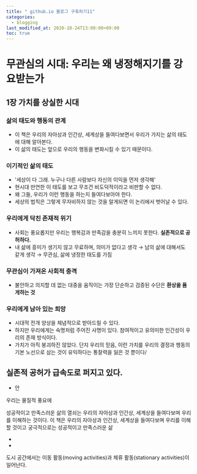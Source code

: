 ```yaml
---
title: " github.io 블로그 구축하기11"
categories: 
  - blogging
last_modified_at: 2020-10-24T13:00:00+09:00
toc: true
---
```



# 무관심의 시대: 우리는 왜 냉정해지기를 강요받는가

## 1장 가치를 상실한 시대

### 삶의 태도와 행동의 관계
- 이 책은 우리의 자아상과 인간상, 세계상을 들여다보면서 우리가 가지는 삶의 태도에 대해 알아본다.
- 이 삶의 태도는 앞으로 우리의 행동을 변화시킬 수 있기 때문이다.

### 이기적인 삶의 태도
- '세상이 다 그래. 누구나 다른 사람보다 자신의 이익을 먼저 생각해'
- 현시대 만연한 이 태도를 보고 무조건 비도덕적이라고 비판할 수 없다.
- 왜 그들, 우리가 이런 행동을 하는지 들여다보아야 한다.
- 세상의 법칙은 그렇게 무자비하지 않는 것을 알게되면 이 논리에서 벗어날 수 있다.

### 우리에게 닥친 존재적 위기
- 사회는 풍요롭지만 우리는 행복감과 만족감을 충분히 느끼지 못한다. **실존적으로 공허하다.**
- 내 삶에 흥미가 생기지 않고 무료하며, 의미가 없다고 생각 → 남의 삶에 대해서도 같게 생각 → 무관심, 삶에 냉정한 태도를 가짐

### 무관심이 가져온 사회적 충격
- 불안하고 의지할 데 없는 대중을 움직이는 가장 단순하고 검증된 수단은 **환상을 품게하는 것**

### 우리에게 남아 있는 희망
- 시대적 전개 양상을 체념적으로 받아드릴 수 있다.
- 하지만 우리에게는 숙명처럼 주어진 사명이 있다. 참여적이고 유의미한 인간성이 우리의 존재 방식이다.
- 가치가 아직 붕괴하진 않았다. 단지 우리의 믿음, 이런 가치를 우리의 결정과 행동의 기본 노선으로 삼는 것이 유익하다는 통찰력을 잃은 것 뿐이다/




 **실존적 공허**가 급속도로 퍼지고 있다.
- 

* 안 


우리는 물질적 풍요에 




성공적이고 만족스러운 삶의 열쇠는 우리의 자아상과 인간상, 세계상을 들여다보며 우리를 이해하는 것이다.
이 책은 우리의 자아상과 인간상, 세계상을 들여다보며 우리를 이해할 것이고 궁극적으로는 성공적이고 만족스러운 삶

- 

- 
도시 공간에서는 이동 활동(moving activities)과 체류 활동(stationary activities)이 일어난다.

